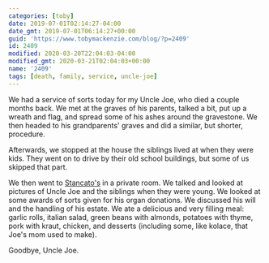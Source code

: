 ```yaml
---
categories: [toby]
date: 2019-07-01T02:14:27-04:00
date_gmt: 2019-07-01T06:14:27+00:00
guid: 'https://www.tobymackenzie.com/blog/?p=2409'
id: 2409
modified: 2020-03-20T22:04:03-04:00
modified_gmt: 2020-03-21T02:04:03+00:00
name: '2409'
tags: [death, family, service, uncle-joe]
---
```


We had a service of sorts today for my Uncle Joe, who died a couple months back.<!--more-->  We met at the graves of his parents, talked a bit, put up a wreath and flag, and spread some of his ashes around the gravestone.  We then headed to his grandparents' graves and did a similar, but shorter, procedure.

Afterwards, we stopped at the house the siblings lived at when they were kids.  They went on to drive by their old school buildings, but some of us skipped that part.

We then went to [Stancato's](https://www.stancatos.com/) in a private room.  We talked and looked at pictures of Uncle Joe and the siblings when they were young.  We looked at some awards of sorts given for his organ donations.  We discussed his will and the handling of his estate.  We ate a delicious and very filling meal: garlic rolls, italian salad, green beans with almonds, potatoes with thyme, pork with kraut, chicken, and desserts (including some, like kolace, that Joe's mom used to make).

Goodbye, Uncle Joe.
